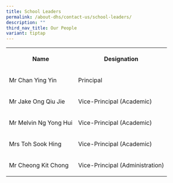 ```yaml
---
title: School Leaders
permalink: /about-dhs/contact-us/school-leaders/
description: ""
third_nav_title: Our People
variant: tiptap
---
```

<table style="minWidth: 50px">
<colgroup>
<col>
<col>
</colgroup>
<tbody>
<tr>
<th rowspan="1" colspan="1">
<p>Name</p>
</th>
<th rowspan="1" colspan="1">
<p>Designation</p>
</th>
</tr>
<tr>
<td rowspan="1" colspan="1">
<p>Mr Chan Ying Yin</p>
</td>
<td rowspan="1" colspan="1">
<p>Principal</p>
</td>
</tr>
<tr>
<td rowspan="1" colspan="1">
<p>Mr Jake Ong Qiu Jie</p>
</td>
<td rowspan="1" colspan="1">
<p>Vice-Principal (Academic)</p>
</td>
</tr>
<tr>
<td rowspan="1" colspan="1">
<p>Mr Melvin Ng Yong Hui</p>
</td>
<td rowspan="1" colspan="1">
<p>Vice-Principal (Academic)</p>
</td>
</tr>
<tr>
<td rowspan="1" colspan="1">
<p>Mrs Toh Sook Hing</p>
</td>
<td rowspan="1" colspan="1">
<p>Vice-Principal (Academic)</p>
</td>
</tr>
<tr>
<td rowspan="1" colspan="1">
<p>Mr Cheong Kit Chong</p>
</td>
<td rowspan="1" colspan="1">
<p>Vice-Principal (Administration)</p>
</td>
</tr>
</tbody>
</table>
<p></p>